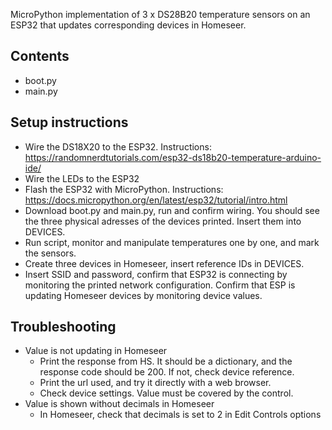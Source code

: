 MicroPython implementation of 3 x DS28B20 temperature sensors on an ESP32
that updates corresponding devices in Homeseer.

## Contents
- boot.py
- main.py

## Setup instructions

- Wire the DS18X20 to the ESP32. Instructions:
  https://randomnerdtutorials.com/esp32-ds18b20-temperature-arduino-ide/
- Wire the LEDs to the ESP32
- Flash the ESP32 with MicroPython. Instructions:
  https://docs.micropython.org/en/latest/esp32/tutorial/intro.html
- Download boot.py and main.py, run and confirm wiring. You should see
  the three physical adresses of the devices printed. Insert them into
  DEVICES.
- Run script, monitor and manipulate temperatures one by one, and mark the
  sensors. 
- Create three devices in Homeseer, insert reference IDs in DEVICES.
- Insert SSID and password, confirm that ESP32 is connecting by monitoring
  the printed network configuration. Confirm that ESP is updating Homeseer
  devices by monitoring device values.

## Troubleshooting
- Value is not updating in Homeseer
    - Print the response from HS. It should be a dictionary, and the response
      code should be 200. If not, check device reference.
    - Print the url used, and try it directly with a web browser.
    - Check device settings. Value must be covered by the control.
- Value is shown without decimals in Homeseer
    - In Homeseer, check that decimals is set to 2 in Edit Controls options
